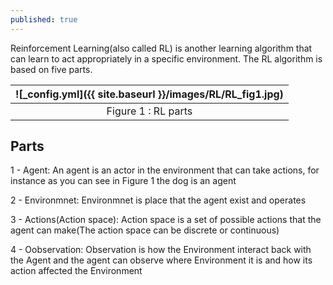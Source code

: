 ```yaml
---
published: true
---
```

Reinforcement Learning(also called RL) is another learning algorithm that can learn to act appropriately in a specific environment. The RL algorithm is based on five parts.

|![_config.yml]({{ site.baseurl }}/images/RL/RL_fig1.jpg)|
|:--:| 
| Figure 1 : RL parts|


## Parts

1 - Agent: An agent is an actor in the environment that can take actions, for instance as you can see in Figure 1 the dog is an agent

2 - Environmnet: Environmnet is place that the agent exist and operates

3 - Actions(Action space): Action space is a set of possible actions that the agent can make(The action space can be discrete or continuous)

4 - Oobservation: Observation is how the Environment interact back with the Agent and the agent can observe where Environment it is and how its action affected the Environment